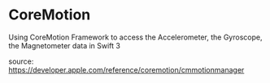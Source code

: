 # CoreMotion
Using CoreMotion Framework to access the Accelerometer, the Gyroscope, the Magnetometer data in Swift 3

source: https://developer.apple.com/reference/coremotion/cmmotionmanager
